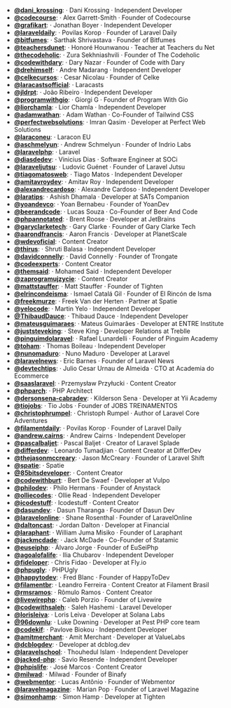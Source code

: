 - **[@dani_krossing](https://www.youtube.com/@dani_krossing)**:  ‧ Dani Krossing ‧ Independent Developer
- **[@codecourse](https://www.youtube.com/@codecourse)**:  ‧ Alex Garrett-Smith ‧ Founder of Codecourse
- **[@grafikart](https://www.youtube.com/@grafikart)**:  ‧ Jonathan Boyer ‧ Independent Developer
- **[@laraveldaily](https://www.youtube.com/@laraveldaily)**:  ‧ Povilas Korop ‧ Founder of Laravel Daily
- **[@bitfumes](https://www.youtube.com/@bitfumes)**:  ‧ Sarthak Shrivastava ‧ Founder of Bitfumes
- **[@teachersdunet](https://www.youtube.com/@teachersdunet)**:  ‧ Honoré Hounwanou ‧ Teacher at Teachers du Net
- **[@thecodeholic](https://www.youtube.com/@thecodeholic)**:  ‧ Zura Sekhniashvili ‧ Founder of The Codeholic
- **[@codewithdary](https://www.youtube.com/@codewithdary)**:  ‧ Dary Nazar ‧ Founder of Code with Dary
- **[@drehimself](https://www.youtube.com/@drehimself)**:  ‧ Andre Madarang ‧ Independent Developer
- **[@celkecursos](https://www.youtube.com/@celkecursos)**:  ‧ Cesar Nicolau ‧ Founder of Celke
- **[@laracastsofficial](https://www.youtube.com/@laracastsofficial)**:  ‧ Laracasts
- **[@jldrpt](https://www.youtube.com/@jldrpt)**:  ‧ João Ribeiro ‧ Independent Developer
- **[@programwithgio](https://www.youtube.com/@programwithgio)**:  ‧ Giorgi G ‧ Founder of Program With Gio
- **[@liorchamla](https://www.youtube.com/@liorchamla)**:  ‧ Lior Chamla ‧ Independent Developer
- **[@adamwathan](https://www.youtube.com/@adamwathan)**:  ‧ Adam Wathan ‧ Co-Founder of Tailwind CSS
- **[@perfectwebsolutions](https://www.youtube.com/@perfectwebsolutions)**:  ‧ Imran Qasim ‧ Developer at Perfect Web Solutions
- **[@laraconeu](https://www.youtube.com/@laraconeu)**:  ‧ Laracon EU
- **[@aschmelyun](https://www.youtube.com/@aschmelyun)**:  ‧ Andrew Schmelyun ‧ Founder of Indrio Labs
- **[@laravelphp](https://www.youtube.com/@laravelphp)**:  ‧ Laravel
- **[@diasdedev](https://www.youtube.com/@diasdedev)**:  ‧ Vinicius Dias ‧ Software Engineer at SOCi
- **[@laraveljutsu](https://www.youtube.com/@laraveljutsu)**:  ‧ Ludovic Guénet ‧ Founder of Laravel Jutsu
- **[@tiagomatosweb](https://www.youtube.com/@tiagomatosweb)**:  ‧ Tiago Matos ‧ Independent Developer
- **[@amitavroydev](https://www.youtube.com/@amitavroydev)**:  ‧ Amitav Roy ‧ Independent Developer
- **[@alexandrecardoso](https://www.youtube.com/@alexandrecardoso)**:  ‧ Alexandre Cardoso ‧ Independent Developer
- **[@laratips](https://www.youtube.com/@laratips)**:  ‧ Ashish Dhamala ‧ Developer at SATs Companion
- **[@yoandevco](https://www.youtube.com/@yoandevco)**:  ‧ Yoan Bernabeu ‧ Founder of YoanDev
- **[@beerandcode](https://www.youtube.com/@beerandcode)**:  ‧ Lucas Souza ‧ Co-Founder of Beer And Code
- **[@phpannotated](https://www.youtube.com/@phpannotated)**:  ‧ Brent Roose ‧ Developer at JetBrains
- **[@garyclarketech](https://www.youtube.com/@garyclarketech)**:  ‧ Gary Clarke ‧ Founder of Gary Clarke Tech
- **[@aarondfrancis](https://www.youtube.com/@aarondfrancis)**:  ‧ Aaron Francis ‧ Developer at PlanetScale
- **[@wdevoficial](https://www.youtube.com/@wdevoficial)**:  ‧ Content Creator
- **[@thirus](https://www.youtube.com/@thirus)**:  ‧ Shruti Balasa ‧ Independent Developer
- **[@davidconnelly](https://www.youtube.com/@davidconnelly)**:  ‧ David Connelly ‧ Founder of Trongate
- **[@codeexperts](https://www.youtube.com/@codeexperts)**:  ‧ Content Creator
- **[@themsaid](https://www.youtube.com/@themsaid)**:  ‧ Mohamed Said ‧ Independent Developer
- **[@zaprogramujzycie](https://www.youtube.com/@zaprogramujzycie)**:  ‧ Content Creator
- **[@mattstauffer](https://www.youtube.com/@mattstauffer)**:  ‧ Matt Stauffer ‧ Founder of Tighten
- **[@elrincondeisma](https://www.youtube.com/@elrincondeisma)**:  ‧ Ismael Catalá Gil ‧ Founder of El Rincón de Isma
- **[@freekmurze](https://www.youtube.com/@freekmurze)**:  ‧ Freek Van der Herten ‧ Partner at Spatie
- **[@yelocode](https://www.youtube.com/@yelocode)**:  ‧ Martin Yelo ‧ Independent Developer
- **[@ThibaudDauce](https://www.youtube.com/@ThibaudDauce)**:  ‧ Thibaud Dauce ‧ Independent Developer
- **[@mateusguimaraes](https://www.youtube.com/@mateusguimaraes)**:  ‧ Mateus Guimarães ‧ Developer at ENTRE Institute
- **[@juststeveking](https://www.youtube.com/@juststeveking)**:  ‧ Steve King ‧ Developer Relations at Treblle
- **[@pinguimdolaravel](https://www.youtube.com/@pinguimdolaravel)**:  ‧ Rafael Lunardelli ‧ Founder of Pinguim Academy
- **[@toham](https://www.youtube.com/@toham)**:  ‧ Thomas Boileau ‧ Independent Developer
- **[@nunomaduro](https://www.youtube.com/@nunomaduro)**:  ‧ Nuno Maduro ‧ Developer at Laravel
- **[@laravelnews](https://www.youtube.com/@laravelnews)**:  ‧ Eric Barnes ‧ Founder of Laravel News
- **[@devtechtips](https://www.youtube.com/@devtechtips)**:  ‧ Julio Cesar Urnau de Almeida ‧ CTO at Academia do Ecommerce
- **[@saaslaravel](https://www.youtube.com/@saaslaravel)**:  ‧ Przemysław Przyłucki ‧ Content Creator
- **[@phparch](https://www.youtube.com/@phparch)**:  ‧ PHP Architect
- **[@dersonsena-cabradev](https://www.youtube.com/@dersonsena-cabradev)**:  ‧ Kilderson Sena ‧ Developer at Yii Academy
- **[@tiojobs](https://www.youtube.com/@tiojobs)**:  ‧ Tio Jobs ‧ Founder of JOBS TREINAMENTOS
- **[@christophrumpel](https://www.youtube.com/@christophrumpel)**:  ‧ Christoph Rumpel ‧ Author of Laravel Core Adventures
- **[@filamentdaily](https://www.youtube.com/@filamentdaily)**:  ‧ Povilas Korop ‧ Founder of Laravel Daily
- **[@andrew.cairns](https://www.youtube.com/@andrew.cairns)**:  ‧ Andrew Cairns ‧ Independent Developer
- **[@pascalbaljet](https://www.youtube.com/@pascalbaljet)**:  ‧ Pascal Baljet ‧ Creator of Laravel Splade
- **[@differdev](https://www.youtube.com/@differdev)**:  ‧ Leonardo Tumadjian ‧ Content Creator at DifferDev
- **[@thejasonmccreary](https://www.youtube.com/@thejasonmccreary)**:  ‧ Jason McCreary ‧ Founder of Laravel Shift
- **[@spatie](https://www.youtube.com/@spatie)**:  ‧ Spatie
- **[@85bitsdeveloper](https://www.youtube.com/@85bitsdeveloper)**:  ‧ Content Creator
- **[@codewithburt](https://www.youtube.com/@codewithburt)**:  ‧ Bert De Swaef ‧ Developer at Vulpo
- **[@philodev](https://www.youtube.com/@philodev)**:  ‧ Philo Hermans ‧ Founder of Anystack
- **[@olliecodes](https://www.youtube.com/@olliecodes)**:  ‧ Ollie Read ‧ Independent Developer
- **[@icodestuff](https://www.youtube.com/@icodestuff)**:  ‧ Icodestuff ‧ Content Creator
- **[@dasundev](https://www.youtube.com/@dasundev)**:  ‧ Dasun Tharanga ‧ Founder of Dasun Dev
- **[@laravelonline](https://www.youtube.com/@laravelonline)**:  ‧ Shane Rosenthal ‧ Founder of LaravelOnline
- **[@daltoncast](https://www.youtube.com/@daltoncast)**:  ‧ Jordan Dalton ‧ Developer at Financial
- **[@laraphant](https://www.youtube.com/@laraphant)**:  ‧ William Juma Misiko ‧ Founder of Laraphant
- **[@jackmcdade](https://www.youtube.com/@jackmcdade)**:  ‧ Jack McDade ‧ Co-Founder of Statamic
- **[@euseiphp](https://www.youtube.com/@euseiphp)**:  ‧ Álvaro Jorge ‧ Founder of EuSeiPhp
- **[@agoalofalife](https://www.youtube.com/@agoalofalife)**:  ‧ Ilia Chubarov ‧ Independent Developer
- **[@fideloper](https://www.youtube.com/@fideloper)**:  ‧ Chris Fidao ‧ Developer at Fly.io
- **[@phpugly](https://www.youtube.com/@phpugly)**:  ‧ PHPUgly
- **[@happytodev](https://www.youtube.com/@happytodev)**:  ‧ Fred Blanc ‧ Founder of HappyToDev
- **[@filamentbr](https://www.youtube.com/@filamentbr)**:  ‧ Leandro Ferreira ‧ Content Creator at Filament Brasil
- **[@rmsramos](https://www.youtube.com/@rmsramos)**:  ‧ Rômulo Ramos ‧ Content Creator
- **[@livewirephp](https://www.youtube.com/@livewirephp)**:  ‧ Caleb Porzio ‧ Founder of Livewire
- **[@codewithsaleh](https://www.youtube.com/@codewithsaleh)**:  ‧ Saleh Hashemi ‧ Laravel Developer
- **[@lorisleiva](https://www.youtube.com/@lorisleiva)**:  ‧ Loris Leiva ‧ Developer at Solana Labs
- **[@96downlu](https://www.youtube.com/@96downlu)**:  ‧ Luke Downing ‧ Developer at Pest PHP core team
- **[@codekif](https://www.youtube.com/@codekif)**:  ‧ Pavlove Biokou ‧ Independent Developer
- **[@amitmerchant](https://www.youtube.com/@amitmerchant)**:  ‧ Amit Merchant ‧ Developer at ValueLabs
- **[@dcblogdev](https://www.youtube.com/@dcblogdev)**:  ‧ Developer at dcblog.dev
- **[@laravelschool](https://www.youtube.com/@laravelschool)**:  ‧ Thouhedul Islam ‧ Independent Developer
- **[@jacked-php](https://www.youtube.com/@jacked-php)**:  ‧ Savio Resende ‧ Independent Developer
- **[@phpislife](https://www.youtube.com/@phpislife)**:  ‧ José Marcos ‧ Content Creator
- **[@milwad](https://www.youtube.com/@milwad)**:  ‧ Milwad ‧ Founder of Binafy
- **[@webmentor](https://www.youtube.com/@webmentor)**:  ‧ Lucas Antônio ‧ Founder of Webmentor
- **[@laravelmagazine](https://www.youtube.com/@laravelmagazine)**:  ‧ Marian Pop ‧ Founder of Laravel Magazine
- **[@simonhamp](https://www.youtube.com/@simonhamp)**:  ‧ Simon Hamp ‧ Developer at Tighten
